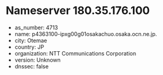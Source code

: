 # Nameserver 180.35.176.100

* as_number: 4713
* name: p4363100-ipxg00g01osakachuo.osaka.ocn.ne.jp.
* city: Otemae
* country: JP
* organization: NTT Communications Corporation
* version: Unknown
* dnssec: false
